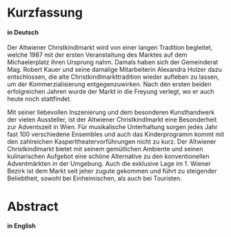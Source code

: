 # Kurzfassung
#### in Deutsch

Der Altwiener Christkindlmarkt wird von einer langen Tradition begleitet, welche 1987 mit der  ersten Veranstaltung des Marktes auf dem Michaelerplatz ihren Ursprung nahm. Damals haben sich der Gemeinderat Mag. Robert Kauer und seine damalige Mitarbeiterin Alexandra Holzer dazu entschlossen, die alte Christkindlmarkttradition wieder aufleben zu lassen, um der Kommerzialisierung entgegenzuwirken. Nach den ersten beiden erfolgreichen Jahren wurde der Markt in die Freyung verlegt, wo er auch heute noch stattfindet.

Mit seiner liebevollen Inszenierung und dem besonderen Kunsthandwerk der vielen Aussteller, ist der Altwiener Christkindlmarkt eine Besonderheit zur Adventszeit in Wien. Für musikalische Unterhaltung sorgen jedes Jahr fast 100 verschiedene Ensembles und auch das Kinderprogramm kommt mit den zahlreichen Kasperltheatervorführungen nicht zu kurz. Der Altwiener Christkindlmarkt bietet mit seinem gemütlichen Ambiente und seinen kulinarischen Aufgebot eine schöne Alternative zu den konventionellen Adventmärkten in der Umgebung. Auch die exklusive Lage im 1. Wiener Bezirk ist dem Markt seit jeher zugute gekommen und führt zu steigender Beliebtheit, sowohl bei Einheimischen, als auch bei Touristen.

# Abstract
#### in English
